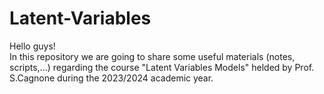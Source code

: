 # Latent-Variables
Hello guys! \
In this repository we are going to share some useful materials (notes, scripts,...) regarding the course "Latent Variables Models" helded by Prof. S.Cagnone during the 2023/2024 academic year.
